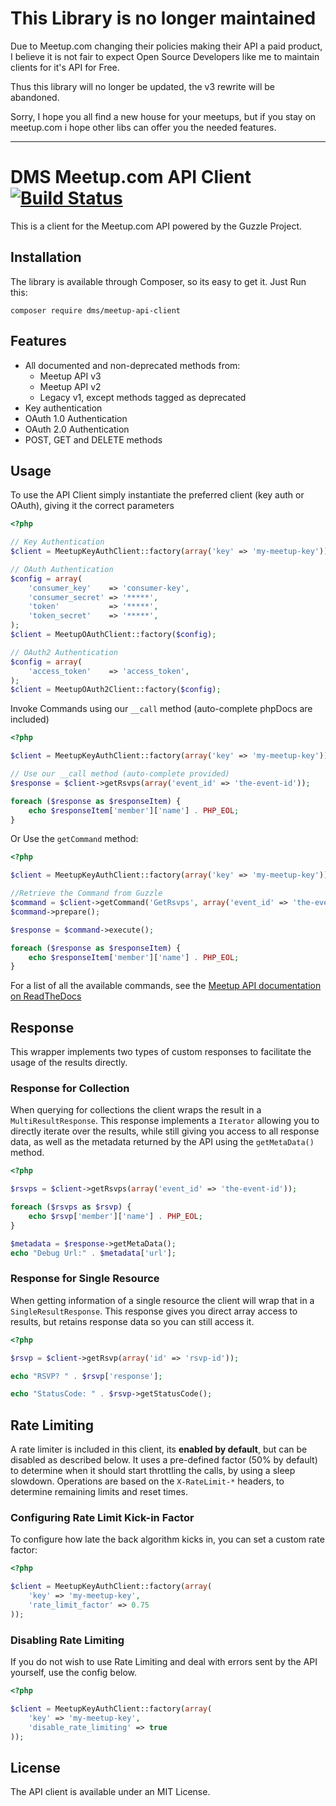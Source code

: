 # This Library is no longer maintained

Due to Meetup.com changing their policies making their API a paid product, I believe it is not fair to expect Open Source Developers like me to maintain clients for it's API for Free.

Thus this library will no longer be updated, the v3 rewrite will be abandoned.

Sorry, I hope you all find a new house for your meetups, but if you stay on meetup.com i hope other libs can offer you the needed features.

-----------------------------------------------



DMS Meetup.com API Client [![Build Status](https://travis-ci.org/rdohms/meetup-api-client.png?branch=master)](https://travis-ci.org/rdohms/meetup-api-client)
=========================

This is a client for the Meetup.com API powered by the Guzzle Project.

## Installation

The library is available through Composer, so its easy to get it. Just Run this:

    composer require dms/meetup-api-client

## Features

* All documented and non-deprecated methods from:
    * Meetup API v3
    * Meetup API v2
    * Legacy v1, except methods tagged as deprecated
* Key authentication
* OAuth 1.0 Authentication
* OAuth 2.0 Authentication
* POST, GET and DELETE methods

## Usage

To use the API Client simply instantiate the preferred client (key auth or OAuth), giving it the correct parameters

```php
<?php

// Key Authentication
$client = MeetupKeyAuthClient::factory(array('key' => 'my-meetup-key'));

// OAuth Authentication
$config = array(
    'consumer_key'    => 'consumer-key',
    'consumer_secret' => '*****',
    'token'           => '*****',
    'token_secret'    => '*****',
);
$client = MeetupOAuthClient::factory($config);

// OAuth2 Authentication
$config = array(
    'access_token'    => 'access_token',
);
$client = MeetupOAuth2Client::factory($config);
```

Invoke Commands using our `__call` method (auto-complete phpDocs are included)

```php
<?php

$client = MeetupKeyAuthClient::factory(array('key' => 'my-meetup-key'));

// Use our __call method (auto-complete provided)
$response = $client->getRsvps(array('event_id' => 'the-event-id'));

foreach ($response as $responseItem) {
    echo $responseItem['member']['name'] . PHP_EOL;
}
```
Or Use the `getCommand` method:

```php
<?php

$client = MeetupKeyAuthClient::factory(array('key' => 'my-meetup-key'));

//Retrieve the Command from Guzzle
$command = $client->getCommand('GetRsvps', array('event_id' => 'the-event-id'));
$command->prepare();

$response = $command->execute();

foreach ($response as $responseItem) {
    echo $responseItem['member']['name'] . PHP_EOL;
}
```

For a list of all the available commands, see the [Meetup API documentation on ReadTheDocs](http://meetup-api.readthedocs.org/en/latest/meetup_api.html#api-client-method-index)

## Response

This wrapper implements two types of custom responses to facilitate the usage of the results directly.

### Response for Collection

When querying for collections the client wraps the result in a `MultiResultResponse`. This response implements a `Iterator` allowing you to directly iterate over the results, while still giving you access to all response data, as well as the metadata returned by the API using the `getMetaData()` method.

```php
<?php

$rsvps = $client->getRsvps(array('event_id' => 'the-event-id'));

foreach ($rsvps as $rsvp) {
    echo $rsvp['member']['name'] . PHP_EOL;
}

$metadata = $response->getMetaData();
echo "Debug Url:" . $metadata['url'];
```

### Response for Single Resource

When getting information of a single resource the client will wrap that in a `SingleResultResponse`. This response gives you direct array access to results, but retains response data so you can still access it.

```php
<?php

$rsvp = $client->getRsvp(array('id' => 'rsvp-id'));

echo "RSVP? " . $rsvp['response'];

echo "StatusCode: " . $rsvp->getStatusCode();
```

## Rate Limiting

A rate limiter is included in this client, its **enabled by default**, but can be disabled as described below. It uses a pre-defined factor (50% by default) to determine when it should start throttling the calls, by using a sleep slowdown. Operations are based on the `X-RateLimit-*` headers, to determine remaining limits and reset times.

### Configuring Rate Limit Kick-in Factor

To configure how late the back algorithm kicks in, you can set a custom rate factor:

```php
<?php

$client = MeetupKeyAuthClient::factory(array(
    'key' => 'my-meetup-key',
    'rate_limit_factor' => 0.75
));

```

### Disabling Rate Limiting

If you do not wish to use Rate Limiting and deal with errors sent by the API yourself, use the config below.

```php
<?php

$client = MeetupKeyAuthClient::factory(array(
    'key' => 'my-meetup-key',
    'disable_rate_limiting' => true
));

```

## License

The API client is available under an MIT License.
